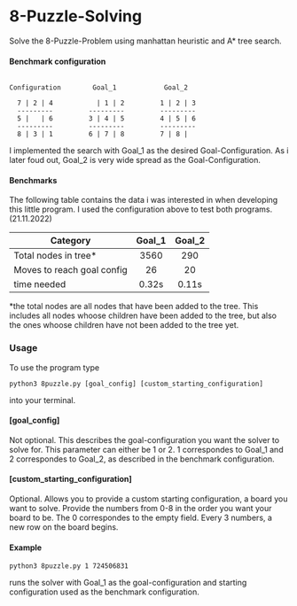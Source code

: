 # 8-Puzzle-Solving
Solve the 8-Puzzle-Problem using manhattan heuristic and A* tree search.

#### Benchmark configuration

```

Configuration        Goal_1            Goal_2

  7 | 2 | 4           | 1 | 2         1 | 2 | 3
  ---------         ---------         ---------
  5 |   | 6         3 | 4 | 5         4 | 5 | 6
  ---------         ---------         ---------
  8 | 3 | 1         6 | 7 | 8         7 | 8 | 
 ```
 
 

I implemented the search with Goal_1 as the desired Goal-Configuration. As i later foud out, Goal_2 is very wide spread as the Goal-Configuration.

#### Benchmarks
The following table contains the data i was interested in when developing this little program. I used the configuration above to test both programs. (21.11.2022)

| Category                     | Goal_1        | Goal_2  |
| -------------------------    |:-------------:| :------:|
| Total nodes in tree*         |    3560       |   290   |
| Moves to reach goal config   |      26       |   20    |
| time  needed                 |       0.32s   |   0.11s |

*the total nodes are all nodes that have been added to the tree. 
 This includes all nodes whoose children have been added to the tree, but also the ones whoose children have not been added to the tree yet.
 
 ### Usage
 To use the program type
 ```
 python3 8puzzle.py [goal_config] [custom_starting_configuration]
 ```
 into your terminal. 
 
 #### [goal_config]
 Not optional.
 This describes the goal-configuration you want the solver to solve for. This parameter can either be 1 or 2.
 1 correspondes to Goal_1 and 2 correspondes to Goal_2, as described in the benchmark configuration.
 
 #### [custom_starting_configuration]
 Optional. 
 Allows you to provide a custom starting configuration, a board you want to solve. 
 Provide the numbers from 0-8 in the order you want your board to be. The 0 correspondes to the empty field.
 Every 3 numbers, a new row on the board begins.
 
 #### Example
 ```
 python3 8puzzle.py 1 724506831
 ```
 runs the solver with Goal_1 as the goal-configuration and starting configuration used as the benchmark configuration.
